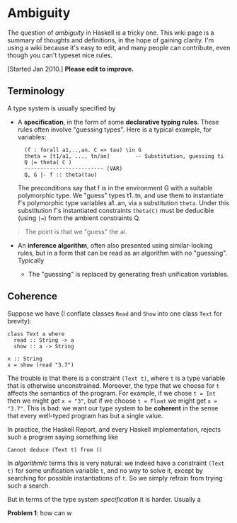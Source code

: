 # Ambiguity


The question of *ambiguity* in Haskell is a tricky one.  This wiki page is a summary of thoughts and definitions, in the hope of gaining clarity.  I'm using a wiki because it's easy to edit, and many people can contribute, even though you can't typeset nice rules.  


\[Started Jan 2010.\]  **Please edit to improve.**

## Terminology


A type system is usually specified by

- A **specification**, in the form of some **declarative typing rules**.  These rules often involve "guessing types".  Here is a typical example, for variables:

  ```wiki
    (f : forall a1,..,an. C => tau) \in G
    theta = [t1/a1, ..., tn/an]        -- Substitution, guessing ti
    Q |= theta( C )
    ------------------------- (VAR)
    Q, G |- f :: theta(tau)
  ```

  The preconditions say that f is in the environment G with a suitable polymorphic type.
  We "guess" types t1..tn, and use them to instantiate f's polymorphic type variables 
  a1..an, via a substitution `theta`.  Under this substitution f's instantiated constraints
  `theta(C)` must be deducible (using `|=`) from the ambient constraints Q.

>
> The point is that we "guess" the ai.

- An **inference algorithm**, often also presented using similar-looking rules, but in a form that can be read as an algorithm with no "guessing".  Typically 

  - The "guessing" is replaced by generating fresh unification variables. 

## Coherence


Suppose we have (I conflate classes `Read` and `Show` into one class `Text` for brevity):

```wiki
class Text a where
  read :: String -> a
  show :: a -> String

x :: String
x = show (read "3.7")
```


The trouble is that there is a constraint `(Text t)`, where `t` is a type variable that is otherwise unconstrained.  Moreover, the type that we choose for `t` affects the semantics of the program.  For example, if we chose `t = Int` then we might get `x = "3"`, but if we choose `t = Float` we might get `x = "3.7"`.  This is bad: we want our type system to be **coherent** in the sense that every well-typed program has but a single value.


In practice, the Haskell Report, and every Haskell implementation, rejects such a program saying something like

```wiki
Cannot deduce (Text t) from ()
```


In *algorithmic* terms this is very natural: we indeed have a constraint `(Text t)` for some unification variable `t`, and no way to solve it, except by searching for possible instantiations of `t`. So we simply refrain from trying such a search.


But in terms of the type system *specification* it is harder.  Usually a 

**Problem 1**: how can w
